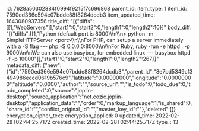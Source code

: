 id: 7628a50302884f0994f9215f7c696868
parent_id: 
item_type: 1
item_id: 7590ed366e594e07bdde88f8264dcdb3
item_updated_time: 1643080937356
title_diff: "[{\"diffs\":[[1,\"WebServers\"]],\"start1\":0,\"start2\":0,\"length1\":0,\"length2\":10}]"
body_diff: "[{\"diffs\":[[1,\"Python (default port is 8000)\\\n\\\n> python -m SimpleHTTPServer &lt;port&gt;\\\n\\\nFor PHP, can setup a server immediately with a -S flag --- php -S 0.0.0.0:8000\\\n\\\nFor Ruby, ruby -run -e httpd . -p 9000\\\n\\\nWe can also use busybox, for embedded linux --- busybox httpd -f -p 10000\"]],\"start1\":0,\"start2\":0,\"length1\":0,\"length2\":267}]"
metadata_diff: {"new":{"id":"7590ed366e594e07bdde88f8264dcdb3","parent_id":"8e7bd5349cf3494986eccd0619b576c9","latitude":"0.00000000","longitude":"0.00000000","altitude":"0.0000","author":"","source_url":"","is_todo":0,"todo_due":0,"todo_completed":0,"source":"joplin-desktop","source_application":"net.cozic.joplin-desktop","application_data":"","order":0,"markup_language":1,"is_shared":0,"share_id":"","conflict_original_id":"","master_key_id":""},"deleted":[]}
encryption_cipher_text: 
encryption_applied: 0
updated_time: 2022-02-28T02:44:25.717Z
created_time: 2022-02-28T02:44:25.717Z
type_: 13